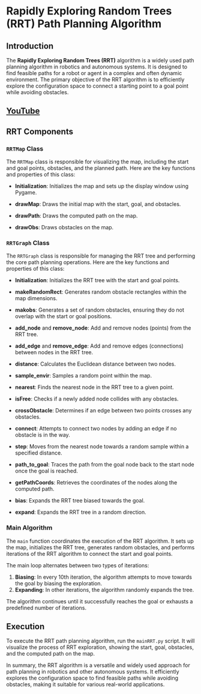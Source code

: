 # Rapidly Exploring Random Trees (RRT) Path Planning Algorithm

## Introduction
The **Rapidly Exploring Random Trees (RRT)** algorithm is a widely used path planning algorithm in robotics and autonomous systems. It is designed to find feasible paths for a robot or agent in a complex and often dynamic environment. The primary objective of the RRT algorithm is to efficiently explore the configuration space to connect a starting point to a goal point while avoiding obstacles.

## [YouTube](https://www.youtube.com/watch?v=OnCe3VK2WyI)

## RRT Components

### `RRTMap` Class
The `RRTMap` class is responsible for visualizing the map, including the start and goal points, obstacles, and the planned path. Here are the key functions and properties of this class:

- **Initialization**: Initializes the map and sets up the display window using Pygame.

- **drawMap**: Draws the initial map with the start, goal, and obstacles.

- **drawPath**: Draws the computed path on the map.

- **drawObs**: Draws obstacles on the map.

### `RRTGraph` Class
The `RRTGraph` class is responsible for managing the RRT tree and performing the core path planning operations. Here are the key functions and properties of this class:

- **Initialization**: Initializes the RRT tree with the start and goal points.

- **makeRandomRect**: Generates random obstacle rectangles within the map dimensions.

- **makobs**: Generates a set of random obstacles, ensuring they do not overlap with the start or goal positions.

- **add_node** and **remove_node**: Add and remove nodes (points) from the RRT tree.

- **add_edge** and **remove_edge**: Add and remove edges (connections) between nodes in the RRT tree.

- **distance**: Calculates the Euclidean distance between two nodes.

- **sample_envir**: Samples a random point within the map.

- **nearest**: Finds the nearest node in the RRT tree to a given point.

- **isFree**: Checks if a newly added node collides with any obstacles.

- **crossObstacle**: Determines if an edge between two points crosses any obstacles.

- **connect**: Attempts to connect two nodes by adding an edge if no obstacle is in the way.

- **step**: Moves from the nearest node towards a random sample within a specified distance.

- **path_to_goal**: Traces the path from the goal node back to the start node once the goal is reached.

- **getPathCoords**: Retrieves the coordinates of the nodes along the computed path.

- **bias**: Expands the RRT tree biased towards the goal.

- **expand**: Expands the RRT tree in a random direction.

### Main Algorithm
The `main` function coordinates the execution of the RRT algorithm. It sets up the map, initializes the RRT tree, generates random obstacles, and performs iterations of the RRT algorithm to connect the start and goal points.

The main loop alternates between two types of iterations:

1. **Biasing**: In every 10th iteration, the algorithm attempts to move towards the goal by biasing the exploration.
2. **Expanding**: In other iterations, the algorithm randomly expands the tree.

The algorithm continues until it successfully reaches the goal or exhausts a predefined number of iterations.

## Execution
To execute the RRT path planning algorithm, run the `mainRRT.py` script. It will visualize the process of RRT exploration, showing the start, goal, obstacles, and the computed path on the map.

In summary, the RRT algorithm is a versatile and widely used approach for path planning in robotics and other autonomous systems. It efficiently explores the configuration space to find feasible paths while avoiding obstacles, making it suitable for various real-world applications.
